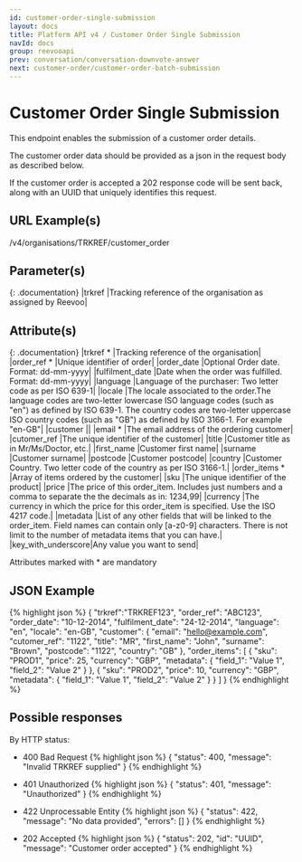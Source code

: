 ```yaml
---
id: customer-order-single-submission
layout: docs
title: Platform API v4 / Customer Order Single Submission
navId: docs
group: reevooapi
prev: conversation/conversation-downvote-answer
next: customer-order/customer-order-batch-submission
---
```


# Customer Order Single Submission
This endpoint enables the submission of a customer order details.

The customer order data should be provided as a json in the request body as described below.

If the customer order is accepted a 202 response code will be sent back, along with an UUID that uniquely identifies this request.

## URL Example(s)
/v4/organisations/TRKREF/customer_order

## Parameter(s)

{: .documentation}
|trkref     |Tracking reference of the organisation as assigned by Reevoo|

## Attribute(s)

{: .documentation}
|trkref *                                         |Tracking reference of the organisation|
|order_ref *                                      |Unique identifier of order|
|order_date                                       |Optional Order date. Format: dd-mm-yyyy|
|fulfilment_date                                  |Date when the order was fulfilled. Format: dd-mm-yyyy|
|language                                         |Language of the purchaser: Two letter code as per ISO 639-1|
|locale                                           |The locale associated to the order.The language codes are two-letter lowercase ISO language codes (such as "en") as defined by ISO 639-1. The country codes are two-letter uppercase ISO country codes (such as "GB") as defined by ISO 3166-1. For example "en-GB"|
|customer                                         ||
|<span class="indent-1">email *</span>            |The email address of the ordering customer|
|<span class="indent-1">cutomer_ref</span>        |The unique identifier of the customer|
|<span class="indent-1">title</span>              |Customer title as in Mr/Ms/Doctor, etc.|
|<span class="indent-1">first_name</span>         |Customer first name|
|<span class="indent-1">surname</span>            |Customer surname|
|<span class="indent-1">postcode</span>           |Customer postcode|
|<span class="indent-1">country</span>            |Customer Country. Two letter code of the country as per ISO 3166-1.|
|order_items *                                    |Array of items ordered by the customer|
|<span class="indent-1">sku</span>                |The unique identifier of the product|
|<span class="indent-1">price</span>              |The price of this order_item. Includes just numbers and a comma to separate the the decimals as in: 1234,99|
|<span class="indent-1">currency</span>           |The currency in which the price for this order_item is specified. Use the ISO 4217 code.|
|<span class="indent-1">metadata</span>           |List of any other fields that will be linked to the order_item. Field names can contain only [a-z0-9] characters. There is not limit to the number of metadata items that you can have.|
|<span class="indent-2">key_with_underscore</span>|Any value you want to send|

Attributes marked with * are mandatory

## JSON Example
{% highlight json %}
{
  "trkref":"TRKREF123",
  "order_ref": "ABC123",
  "order_date": "10-12-2014",
  "fulfilment_date": "24-12-2014",
  "language": "en",
  "locale": "en-GB",
  "customer": {
    "email": "hello@example.com",
    "cutomer_ref": "1122",
    "title": "MR",
    "first_name": "John",
    "surname": "Brown",
    "postcode": "1122",
    "country": "GB"
  },
  "order_items": [
    {
      "sku": "PROD1",
      "price": 25,
      "currency": "GBP",
      "metadata": {
        "field_1": "Value 1",
        "field_2": "Value 2"
      }
    },
    {
      "sku": "PROD2",
      "price": 10,
      "currency": "GBP",
      "metadata": {
        "field_1": "Value 1",
        "field_2": "Value 2"
      }
    }
  ]
}
{% endhighlight %}

## Possible responses

By HTTP status:

* 400 Bad Request
{% highlight json %}
{
  "status": 400,
  "message": "Invalid TRKREF supplied"
}
{% endhighlight %}

* 401 Unauthorized
{% highlight json %}
{
  "status": 401,
  "message": "Unauthorized"
}
{% endhighlight %}

* 422 Unprocessable Entity
{% highlight json %}
{
  "status": 422,
  "message": "No data provided",
  "errors": []
}
{% endhighlight %}

* 202 Accepted
{% highlight json %}
{
  "status": 202,
  "id": "UUID",
  "message": "Customer order accepted"
}
{% endhighlight %}
